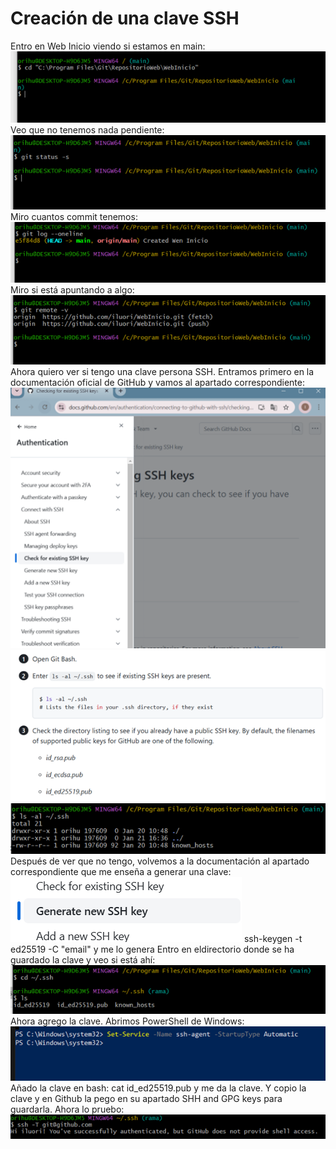# Creación de una clave SSH

Entro en Web Inicio viendo si estamos en main:
![Texto texto](img/Picture1.png)
Veo que no tenemos nada pendiente:
![Texto texto](img/Picture2.png)
Miro cuantos commit tenemos:
![Texto texto](img/Picture3.png)
Miro si está apuntando a algo:
![Texto texto](img/Picture4.png)
Ahora quiero ver si tengo una clave persona SSH. Entramos primero en la documentación oficial de GitHub y vamos al apartado correspondiente:
![Texto texto](img/Picture5.png)
![Texto texto](img/Picture5.1.png)
![Texto texto](img/Picture5.2.png)
Después de ver que no tengo, volvemos a la documentación al apartado correspondiente que me enseña a generar una clave:
![Texto texto](img/Picture6.png)
ssh-keygen -t ed25519 -C "email" y me lo genera
Entro en eldirectorio donde se ha guardado la clave y veo si está ahí:
![Texto texto](img/Picture7.png)
Ahora agrego la clave. Abrimos PowerShell de Windows:
![Texto texto](img/Picture8.png)
Añado la clave en bash:
cat id_ed25519.pub y me da la clave.
Y copio la clave y en Github la pego en su apartado SHH and GPG keys para guardarla.
Ahora lo pruebo:
![Texto texto](img/Picture11.png)
